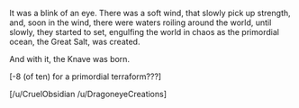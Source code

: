 It was a blink of an eye. There was a soft wind, that slowly pick up strength, and, soon in the wind, there were waters roiling around the world, until slowly, they started to set, engulfing the world in chaos as the primordial ocean, the Great Salt, was created.

And with it, the Knave was born.

[-8 (of ten) for a primordial terraform???]

[/u/CruelObsidian /u/DragoneyeCreations]